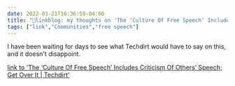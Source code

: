 ```yaml
---
date: 2022-03-21T16:36:59-04:00
title: "🔗linkblog: my thoughts on 'The ‘Culture Of Free Speech’ Includes Criticism Of Others’ Speech; Get Over It | Techdirt'"
tags: ["link","Communities","free speech"]
---
```

I have been waiting for days to see what Techdirt would have to say on this, and it doesn't disappoint.
 
[link to 'The ‘Culture Of Free Speech’ Includes Criticism Of Others’ Speech; Get Over It | Techdirt'](https://www.techdirt.com/2022/03/21/the-culture-of-free-speech-includes-criticism-of-others-speech-get-over-it/)

